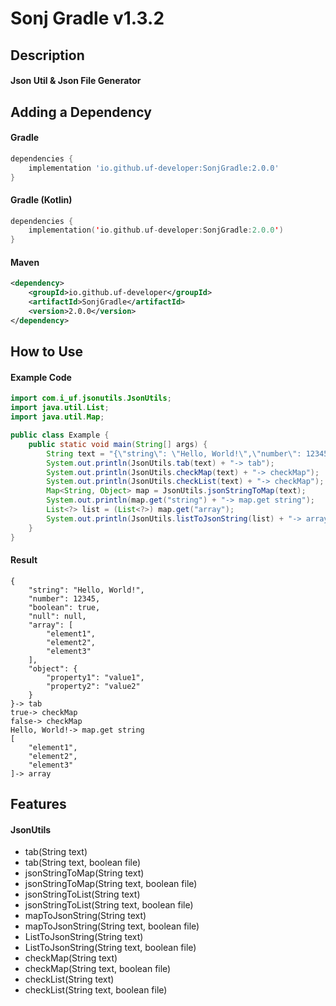 # Sonj Gradle v1.3.2
## Description
#### Json Util & Json File Generator
## Adding a Dependency
#### Gradle
```groovy
dependencies {
    implementation 'io.github.uf-developer:SonjGradle:2.0.0'
}
```
#### Gradle (Kotlin)
```kotlin
dependencies {
    implementation('io.github.uf-developer:SonjGradle:2.0.0')
}
```
#### Maven
```xml
<dependency>
    <groupId>io.github.uf-developer</groupId>
    <artifactId>SonjGradle</artifactId>
    <version>2.0.0</version>
</dependency>
```
## How to Use
#### Example Code
```java
import com.i_uf.jsonutils.JsonUtils;
import java.util.List;
import java.util.Map;

public class Example {
    public static void main(String[] args) {
        String text = "{\"string\": \"Hello, World!\",\"number\": 12345,\"boolean\": true,\"null\":null,\"array\": [\"element1\", \"element2\", \"element3\"],\"object\": {\"property1\": \"value1\",\"property2\": \"value2\"}}";
        System.out.println(JsonUtils.tab(text) + "-> tab");
        System.out.println(JsonUtils.checkMap(text) + "-> checkMap");
        System.out.println(JsonUtils.checkList(text) + "-> checkMap");
        Map<String, Object> map = JsonUtils.jsonStringToMap(text);
        System.out.println(map.get("string") + "-> map.get string");
        List<?> list = (List<?>) map.get("array");
        System.out.println(JsonUtils.listToJsonString(list) + "-> array");
    }
}
```
#### Result
```
{
	"string": "Hello, World!",
	"number": 12345,
	"boolean": true,
	"null": null,
	"array": [
		"element1",
		"element2",
		"element3"
	],
	"object": {
		"property1": "value1",
		"property2": "value2"
	}
}-> tab
true-> checkMap
false-> checkMap
Hello, World!-> map.get string
[
	"element1",
	"element2",
	"element3"
]-> array
```
## Features
#### JsonUtils
- tab(String text)
- tab(String text, boolean file)
- jsonStringToMap(String text)
- jsonStringToMap(String text, boolean file)
- jsonStringToList(String text)
- jsonStringToList(String text, boolean file)
- mapToJsonString(String text)
- mapToJsonString(String text, boolean file)
- ListToJsonString(String text)
- ListToJsonString(String text, boolean file)
- checkMap(String text)
- checkMap(String text, boolean file)
- checkList(String text)
- checkList(String text, boolean file)
